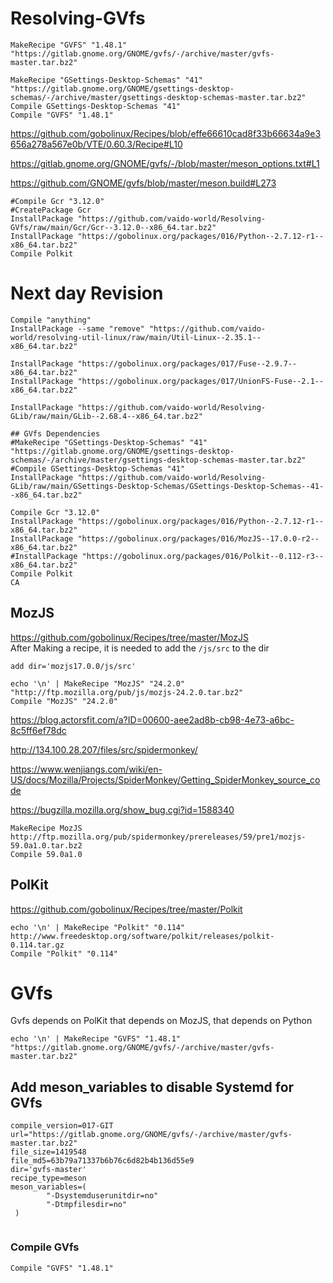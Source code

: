# Resolving-GVfs
```
MakeRecipe "GVFS" "1.48.1" "https://gitlab.gnome.org/GNOME/gvfs/-/archive/master/gvfs-master.tar.bz2"

MakeRecipe "GSettings-Desktop-Schemas" "41" "https://gitlab.gnome.org/GNOME/gsettings-desktop-schemas/-/archive/master/gsettings-desktop-schemas-master.tar.bz2"
Compile GSettings-Desktop-Schemas "41"
Compile "GVFS" "1.48.1"
```

https://github.com/gobolinux/Recipes/blob/effe66610cad8f33b66634a9e3656a278a567e0b/VTE/0.60.3/Recipe#L10

https://gitlab.gnome.org/GNOME/gvfs/-/blob/master/meson_options.txt#L1

https://github.com/GNOME/gvfs/blob/master/meson.build#L273



```
#Compile Gcr "3.12.0"
#CreatePackage Gcr
InstallPackage "https://github.com/vaido-world/Resolving-GVfs/raw/main/Gcr/Gcr--3.12.0--x86_64.tar.bz2"
InstallPackage "https://gobolinux.org/packages/016/Python--2.7.12-r1--x86_64.tar.bz2"
Compile Polkit
```

# Next day Revision
```
Compile "anything"
InstallPackage --same "remove" "https://github.com/vaido-world/resolving-util-linux/raw/main/Util-Linux--2.35.1--x86_64.tar.bz2"

InstallPackage "https://gobolinux.org/packages/017/Fuse--2.9.7--x86_64.tar.bz2"
InstallPackage "https://gobolinux.org/packages/017/UnionFS-Fuse--2.1--x86_64.tar.bz2"

InstallPackage "https://github.com/vaido-world/Resolving-GLib/raw/main/GLib--2.68.4--x86_64.tar.bz2"

## GVfs Dependencies
#MakeRecipe "GSettings-Desktop-Schemas" "41" "https://gitlab.gnome.org/GNOME/gsettings-desktop-schemas/-/archive/master/gsettings-desktop-schemas-master.tar.bz2"
#Compile GSettings-Desktop-Schemas "41"
InstallPackage "https://github.com/vaido-world/Resolving-GLib/raw/main/GSettings-Desktop-Schemas/GSettings-Desktop-Schemas--41--x86_64.tar.bz2"

Compile Gcr "3.12.0"
InstallPackage "https://gobolinux.org/packages/016/Python--2.7.12-r1--x86_64.tar.bz2"
InstallPackage "https://gobolinux.org/packages/016/MozJS--17.0.0-r2--x86_64.tar.bz2"
#InstallPackage "https://gobolinux.org/packages/016/Polkit--0.112-r3--x86_64.tar.bz2"
Compile Polkit
CA
```

## MozJS
https://github.com/gobolinux/Recipes/tree/master/MozJS  
After Making a recipe, it is needed to add the `/js/src` to the dir 
```
add dir='mozjs17.0.0/js/src'
```


```
echo '\n' | MakeRecipe "MozJS" "24.2.0" "http://ftp.mozilla.org/pub/js/mozjs-24.2.0.tar.bz2"
Compile "MozJS" "24.2.0"
```





https://blog.actorsfit.com/a?ID=00600-aee2ad8b-cb98-4e73-a6bc-8c5ff6ef78dc

http://134.100.28.207/files/src/spidermonkey/

https://www.wenjiangs.com/wiki/en-US/docs/Mozilla/Projects/SpiderMonkey/Getting_SpiderMonkey_source_code


https://bugzilla.mozilla.org/show_bug.cgi?id=1588340

```
MakeRecipe MozJS http://ftp.mozilla.org/pub/spidermonkey/prereleases/59/pre1/mozjs-59.0a1.0.tar.bz2
Compile 59.0a1.0      
```

## PolKit
https://github.com/gobolinux/Recipes/tree/master/Polkit

```
echo '\n' | MakeRecipe "Polkit" "0.114" http://www.freedesktop.org/software/polkit/releases/polkit-0.114.tar.gz
Compile "Polkit" "0.114"
```



# GVfs
Gvfs depends on PolKit that depends on MozJS, that depends on Python

```
echo '\n' | MakeRecipe "GVFS" "1.48.1" "https://gitlab.gnome.org/GNOME/gvfs/-/archive/master/gvfs-master.tar.bz2"
```


## Add meson_variables to disable Systemd for GVfs 

```
compile_version=017-GIT
url="https://gitlab.gnome.org/GNOME/gvfs/-/archive/master/gvfs-master.tar.bz2"
file_size=1419548
file_md5=63b79a71337b6b76c6d82b4b136d55e9
dir='gvfs-master'
recipe_type=meson
meson_variables=(
        "-Dsystemduserunitdir=no"
        "-Dtmpfilesdir=no"
 )


```

### Compile GVfs

```
Compile "GVFS" "1.48.1"
```

